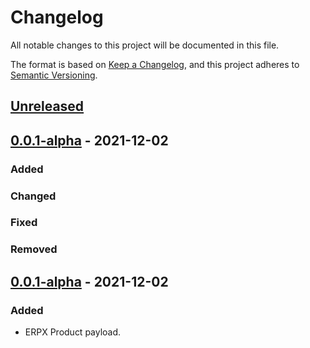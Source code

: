 # Changelog

All notable changes to this project will be documented in this file.

The format is based on [Keep a Changelog](https://keepachangelog.com/en/1.0.0/),
and this project adheres to [Semantic Versioning](https://semver.org/spec/v2.0.0.html).

## [Unreleased]

## [0.0.1-alpha] - 2021-12-02

### Added

### Changed

### Fixed

### Removed

## [0.0.1-alpha] - 2021-12-02

### Added

-   ERPX Product payload.

[Unreleased]: https://github.com/dev-senior-com-br/senior-erpx-api/compare/0.0.1-alpha...HEAD

[0.0.1-alpha]: https://github.com/dev-senior-com-br/senior-erpx-api/compare/0.0.1-alpha...0.0.1-alpha
